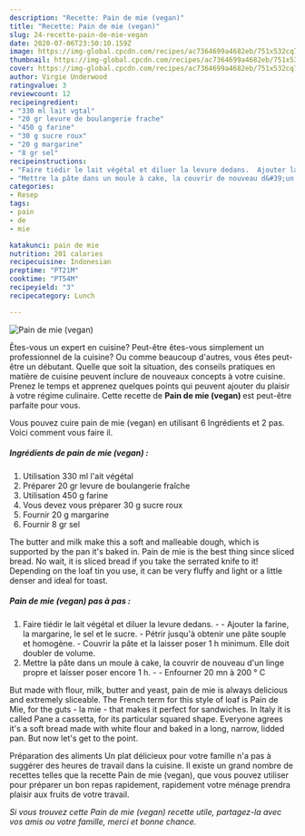 ```yaml
---
description: "Recette: Pain de mie (vegan)"
title: "Recette: Pain de mie (vegan)"
slug: 24-recette-pain-de-mie-vegan
date: 2020-07-06T23:50:10.159Z
image: https://img-global.cpcdn.com/recipes/ac7364699a4682eb/751x532cq70/pain-de-mie-vegan-photo-principale-de-la-recette.jpg
thumbnail: https://img-global.cpcdn.com/recipes/ac7364699a4682eb/751x532cq70/pain-de-mie-vegan-photo-principale-de-la-recette.jpg
cover: https://img-global.cpcdn.com/recipes/ac7364699a4682eb/751x532cq70/pain-de-mie-vegan-photo-principale-de-la-recette.jpg
author: Virgie Underwood
ratingvalue: 3
reviewcount: 12
recipeingredient:
- "330 ml lait vgtal"
- "20 gr levure de boulangerie frache"
- "450 g farine"
- "30 g sucre roux"
- "20 g margarine"
- "8 gr sel"
recipeinstructions:
- "Faire tiédir le lait végétal et diluer la levure dedans.  Ajouter la farine, la margarine, le sel et le sucre. Pétrir jusqu&#39;à obtenir une pâte souple et homogène. Couvrir la pâte et la laisser poser 1 h minimum. Elle doit doubler de volume."
- "Mettre la pâte dans un moule à cake, la couvrir de nouveau d&#39;un linge propre et laisser poser encore 1 h.   Enfourner 20 mn à 200 ° C"
categories:
- Resep
tags:
- pain
- de
- mie

katakunci: pain de mie 
nutrition: 201 calories
recipecuisine: Indonesian
preptime: "PT21M"
cooktime: "PT54M"
recipeyield: "3"
recipecategory: Lunch

---
```



![Pain de mie (vegan)](https://img-global.cpcdn.com/recipes/ac7364699a4682eb/751x532cq70/pain-de-mie-vegan-photo-principale-de-la-recette.jpg)

Êtes-vous un expert en cuisine? Peut-être êtes-vous simplement un professionnel de la cuisine? Ou comme beaucoup d'autres, vous êtes peut-être un débutant. Quelle que soit la situation, des conseils pratiques en matière de cuisine peuvent inclure de nouveaux concepts à votre cuisine. Prenez le temps et apprenez quelques points qui peuvent ajouter du plaisir à votre régime culinaire. Cette recette de <strong> Pain de mie (vegan) </strong> est peut-être parfaite pour vous.

<!--inarticleads1-->

Vous pouvez cuire pain de mie (vegan) en utilisant 6 Ingrédients et 2 pas. Voici comment vous faire il.

##### Ingrédients de pain de mie (vegan) :

1. Utilisation 330 ml l&#39;ait végétal
1. Préparer 20 gr levure de boulangerie fraîche
1. Utilisation 450 g farine
1. Vous devez vous préparer 30 g sucre roux
1. Fournir 20 g margarine
1. Fournir 8 gr sel


The butter and milk make this a soft and malleable dough, which is supported by the pan it&#39;s baked in. Pain de mie is the best thing since sliced bread. No wait, it is sliced bread if you take the serrated knife to it! Depending on the loaf tin you use, it can be very fluffy and light or a little denser and ideal for toast. 

<!--inarticleads2-->

##### Pain de mie (vegan) pas à pas :

1. Faire tiédir le lait végétal et diluer la levure dedans. -  - Ajouter la farine, la margarine, le sel et le sucre. - Pétrir jusqu&#39;à obtenir une pâte souple et homogène. - Couvrir la pâte et la laisser poser 1 h minimum. Elle doit doubler de volume.
1. Mettre la pâte dans un moule à cake, la couvrir de nouveau d&#39;un linge propre et laisser poser encore 1 h. -   - Enfourner 20 mn à 200 ° C


But made with flour, milk, butter and yeast, pain de mie is always delicious and extremely sliceable. The French term for this style of loaf is Pain de Mie, for the guts - la mie - that makes it perfect for sandwiches. In Italy it is called Pane a cassetta, for its particular squared shape. Everyone agrees it&#39;s a soft bread made with white flour and baked in a long, narrow, lidded pan. But now let&#39;s get to the point. 

<!--inarticleads1-->

<p>
Préparation des aliments Un plat délicieux pour votre famille n'a pas à suggérer des heures de travail dans la cuisine. Il existe un grand nombre de recettes telles que la recette Pain de mie (vegan), que vous pouvez utiliser pour préparer un bon repas rapidement, rapidement votre ménage prendra plaisir aux fruits de votre travail.
</p>

<p>
<i>Si vous trouvez cette Pain de mie (vegan) recette utile, partagez-la avec vos amis ou votre famille, merci et bonne chance.</i>
</p>
